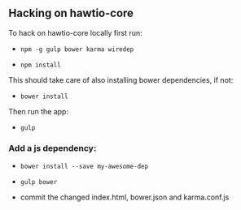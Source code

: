 ## Hacking on hawtio-core

To hack on hawtio-core locally first run:

* `npm -g gulp bower karma wiredep`

* `npm install`

This should take care of also installing bower dependencies, if not:

* `bower install`

Then run the app:

* `gulp`

### Add a js dependency:

* `bower install --save my-awesome-dep`

* `gulp bower`

* commit the changed index.html, bower.json and karma.conf.js

